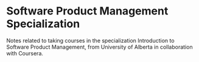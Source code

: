 # Software Product Management Specialization

Notes related to taking courses in the specialization Introduction to Software Product Management, from University of Alberta in collaboration with Coursera.
